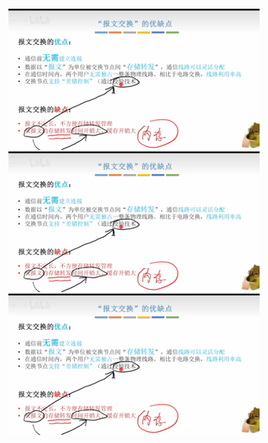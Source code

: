![image.png](https://raw.githubusercontent.com/kira018/img/main/202502141011393.png)
![](https://raw.githubusercontent.com/kira018/img/main/202502141011393.png)
![](https://raw.githubusercontent.com/kira018/img/main/202502141011393.png)